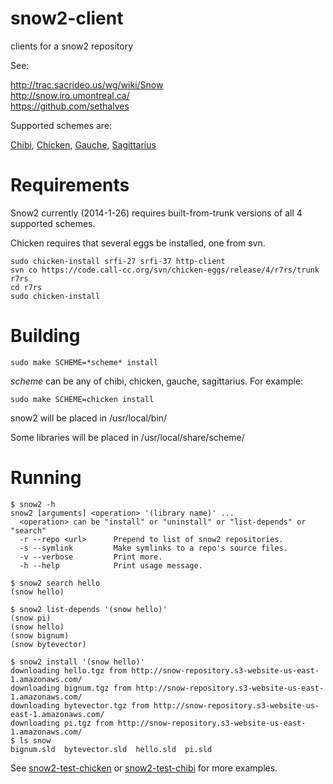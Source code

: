 snow2-client
============

clients for a snow2 repository

See:

  http://trac.sacrideo.us/wg/wiki/Snow <br>
  http://snow.iro.umontreal.ca/ <br>
  https://github.com/sethalves <br>

Supported schemes are:

<a href="http://synthcode.com/scheme/chibi/">Chibi</a>,
<a href="http://call-cc.org/">Chicken</a>,
<a href="http://practical-scheme.net/gauche/">Gauche</a>,
<a href="https://bitbucket.org/ktakashi/sagittarius-scheme/wiki/Home">Sagittarius</a>


Requirements
============

Snow2 currently (2014-1-26) requires built-from-trunk versions of all 4
supported schemes.

Chicken requires that several eggs be installed, one from svn.

```
sudo chicken-install srfi-27 srfi-37 http-client
svn co https://code.call-cc.org/svn/chicken-eggs/release/4/r7rs/trunk r7rs
cd r7rs
sudo chicken-install
```


Building
========

```
sudo make SCHEME=*scheme* install
```

*scheme* can be any of chibi, chicken, gauche, sagittarius.  For example:

```
sudo make SCHEME=chicken install
```

snow2 will be placed in /usr/local/bin/

Some libraries will be placed in /usr/local/share/scheme/


Running
=======

```
$ snow2 -h
snow2 [arguments] <operation> '(library name)' ...
  <operation> can be "install" or "uninstall" or "list-depends" or "search"
  -r --repo <url>      Prepend to list of snow2 repositories.
  -s --symlink         Make symlinks to a repo's source files.
  -v --verbose         Print more.
  -h --help            Print usage message.
```


```
$ snow2 search hello
(snow hello)
```

```
$ snow2 list-depends '(snow hello)'
(snow pi)
(snow hello)
(snow bignum)
(snow bytevector)
```

```
$ snow2 install '(snow hello)'
downloading hello.tgz from http://snow-repository.s3-website-us-east-1.amazonaws.com/
downloading bignum.tgz from http://snow-repository.s3-website-us-east-1.amazonaws.com/
downloading bytevector.tgz from http://snow-repository.s3-website-us-east-1.amazonaws.com/
downloading pi.tgz from http://snow-repository.s3-website-us-east-1.amazonaws.com/
$ ls snow
bignum.sld  bytevector.sld  hello.sld  pi.sld
```

See <a href="https://github.com/sethalves/snow2-test-chicken">snow2-test-chicken</a> or <a href="https://github.com/sethalves/snow2-test-chibi">snow2-test-chibi</a> for more examples.
